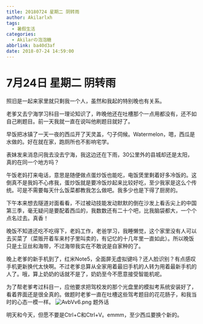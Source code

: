 ```yaml
---
title: 20180724 星期二 阴转雨
author: Akilarlxh
tags:
  - 暑假生活
categories:
  - Akilarの泡泡糖
abbrlink: ba40d3af
date: 2018-07-24 14:59:00
---
```

# 7月24日 星期二 阴转雨

照旧是一起来家里就只剩我一个人，虽然和我起的特别晚也有关系。

老爹又去宁海学习科目一理论知识了，昨晚他还在吐槽那个一点用都没有，还不如自己刷题目。前一天我就一直在说叫他刷题目就好了。

早饭把冰镇了一天一夜的西瓜开了天灵盖，勺子伺候。Watermelon，嗯，西瓜是水做的。好在就在家，跑厕所也不影响宅学。

表妹发来消息问我去没去宁海，我这边还在下雨，30公里外的县城却还是太阳，真的在同一个地方吗？

午饭老妈打来电话，意思是随便做点蛋炒饭也能吃，电饭煲里剩着好多冷饭的。这倒真不是我妈不心疼我，蛋炒饭就是要冷饭炒起来比较好吃，至少我家是这么个传统。可是不需要每天什么饭菜都教我怎么做吧。我多少也是下得了厨房的。

下午本来想去隧道对面看看，不过被动技能发动默默的倒在沙发上看舌尖上的中国第三季，毫无疑问是要配着西瓜的，我数数还有二十个吧，比我脑袋都大，一个个点名过去。真香！

晚饭不知道还吃不吃得下，老妈工作，老爸学习，我睡懒觉，这个家里没有人可以去买菜了（菜贩开着车来村子里叫卖的，有记忆的十几年里一直如此）。所以晚饭只是土豆丝和海带，不过海带我实在不敢说是自家种的了。

晚上老爹的新手机到了，红米Note5，全面屏无虚拟键吗？还人脸识别？有点感叹手机更新换代太快啊。不过老爹总算从全家用着最旧手机的人转为用着最新手机的人了。哦，算上奶奶的话就不是了，奶奶至今不愿意接受智能机呢。

为了帮老爹考过科目一，应他要求把驾校发的那个光盘里的模拟考系统安装好了，看着界面还是很全真的。做题时老爹一直在吐槽这些驾考题目的花花肠子，和我当时的心态一模一样。
![AvbVv6.png](https://s2.ax1x.com/2019/04/16/AvbVv6.png)
题外话

明天和今天，但愿不要是Ctrl+C和Ctrl+V。emmm，至少西瓜要换个新的。